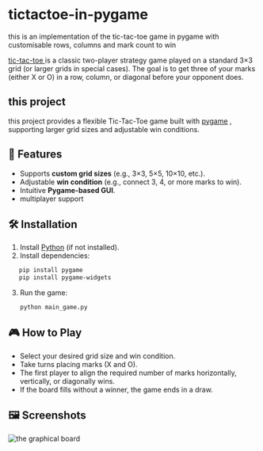 # tictactoe-in-pygame
this is an implementation of the tic-tac-toe game in pygame with customisable rows, columns and mark count to win

[tic-tac-toe ](https://en.wikipedia.org/wiki/Tic-tac-toe "tic-tac-toe ") is a classic two-player strategy game played on a standard 3×3 grid (or larger grids in special cases). The goal is to get three of your marks (either X or O) in a row, column, or diagonal before your opponent does.
## this project
this project provides a flexible Tic-Tac-Toe game built with [pygame](https://github.com/pygame "pygame") , supporting larger grid sizes and adjustable win conditions. 

## 🚀 Features

- Supports **custom grid sizes** (e.g., 3×3, 5×5, 10×10, etc.).
- Adjustable **win condition** (e.g., connect 3, 4, or more marks to win).
- Intuitive **Pygame-based GUI**.
- multiplayer support

## 🛠 Installation

1. Install [Python](https://www.python.org/downloads/) (if not installed).
2. Install dependencies:

```sh
   pip install pygame
   pip install pygame-widgets
```

3. Run the game:

   ```sh
   python main_game.py
   ```
## 🎮 How to Play
- Select your desired grid size and win condition.
- Take turns placing marks (X and O).
- The first player to align the required number of marks horizontally, vertically, or diagonally wins.
- If the board fills without a winner, the game ends in a draw.
## 🖼 Screenshots
![the graphical board](snapchots/board "the graphical board")
